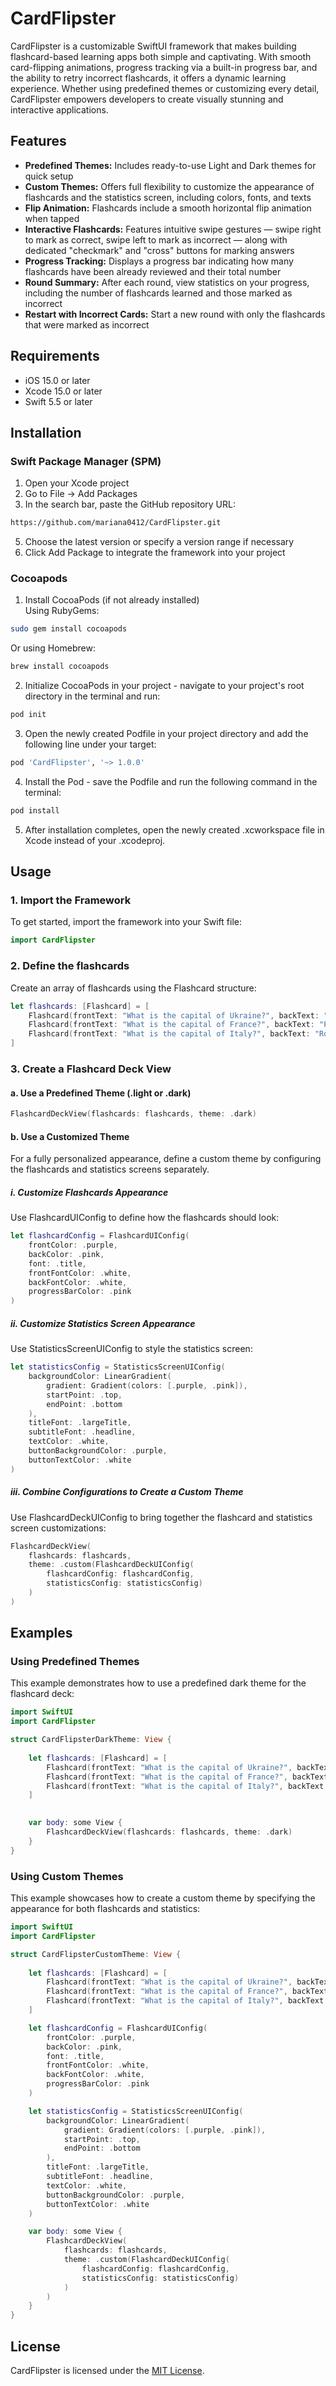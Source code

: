 # CardFlipster

CardFlipster is a customizable SwiftUI framework that makes building flashcard-based learning apps both simple and captivating. 
With smooth card-flipping animations, progress tracking via a built-in progress bar, and the ability to retry incorrect flashcards, 
it offers a dynamic learning experience. Whether using predefined themes or customizing every detail, CardFlipster empowers developers 
to create visually stunning and interactive applications.

## Features

- <b>Predefined Themes:</b> Includes ready-to-use Light and Dark themes for quick setup
- <b>Custom Themes:</b> Offers full flexibility to customize the appearance of flashcards and the statistics screen, including colors, fonts, and texts
- <b>Flip Animation:</b> Flashcards include a smooth horizontal flip animation when tapped
- <b>Interactive Flashcards:</b> Features intuitive swipe gestures — swipe right to mark as correct, swipe left to mark as incorrect — along with dedicated "checkmark" and "cross" buttons for marking answers
- <b>Progress Tracking:</b> Displays a progress bar indicating how many flashcards have been already reviewed and their total number
- <b>Round Summary:</b> After each round, view statistics on your progress, including the number of flashcards learned and those marked as incorrect
- <b>Restart with Incorrect Cards:</b> Start a new round with only the flashcards that were marked as incorrect

## Requirements

- iOS 15.0 or later
- Xcode 15.0 or later
- Swift 5.5 or later

## Installation
### Swift Package Manager (SPM)
1. Open your Xcode project
2. Go to File -> Add Packages
3. In the search bar, paste the GitHub repository URL:
```bash
https://github.com/mariana0412/CardFlipster.git
```
5. Choose the latest version or specify a version range if necessary
6. Click Add Package to integrate the framework into your project

### Cocoapods
1. Install CocoaPods (if not already installed)  
Using RubyGems:
```bash
sudo gem install cocoapods
```
Or using Homebrew:
```bash
brew install cocoapods
```
2. Initialize CocoaPods in your project - navigate to your project's root directory in the terminal and run:
```ruby
pod init
```
3. Open the newly created Podfile in your project directory and add the following line under your target:
```ruby
pod 'CardFlipster', '~> 1.0.0'
```
4. Install the Pod - save the Podfile and run the following command in the terminal:
```ruby
pod install
```
5. After installation completes, open the newly created .xcworkspace file in Xcode instead of your .xcodeproj.

## Usage

### 1. Import the Framework
To get started, import the framework into your Swift file:
```swift
import CardFlipster
```

### 2. Define the flashcards
Create an array of flashcards using the Flashcard structure:
```swift
let flashcards: [Flashcard] = [
    Flashcard(frontText: "What is the capital of Ukraine?", backText: "Kyiv"),
    Flashcard(frontText: "What is the capital of France?", backText: "Paris"),
    Flashcard(frontText: "What is the capital of Italy?", backText: "Rome")
]
```

### 3. Create a Flashcard Deck View
#### a. Use a Predefined Theme (.light or .dark)
```swift
FlashcardDeckView(flashcards: flashcards, theme: .dark)
```
#### b. Use a Customized Theme

For a fully personalized appearance, define a custom theme by configuring the flashcards and statistics screens separately.

##### i. Customize Flashcards Appearance
Use FlashcardUIConfig to define how the flashcards should look:

```swift
let flashcardConfig = FlashcardUIConfig(
    frontColor: .purple,
    backColor: .pink,
    font: .title,
    frontFontColor: .white,
    backFontColor: .white,
    progressBarColor: .pink
)
```

##### ii. Customize Statistics Screen Appearance
Use StatisticsScreenUIConfig to style the statistics screen:
```swift
let statisticsConfig = StatisticsScreenUIConfig(
    backgroundColor: LinearGradient(
        gradient: Gradient(colors: [.purple, .pink]),
        startPoint: .top,
        endPoint: .bottom
    ),
    titleFont: .largeTitle,
    subtitleFont: .headline,
    textColor: .white,
    buttonBackgroundColor: .purple,
    buttonTextColor: .white
)
```

##### iii. Combine Configurations to Create a Custom Theme
Use FlashcardDeckUIConfig to bring together the flashcard and statistics screen customizations:
```swift
FlashcardDeckView(
    flashcards: flashcards,
    theme: .custom(FlashcardDeckUIConfig(
        flashcardConfig: flashcardConfig,
        statisticsConfig: statisticsConfig)
    )
)
```

## Examples
### Using Predefined Themes
This example demonstrates how to use a predefined dark theme for the flashcard deck:
```swift
import SwiftUI
import CardFlipster

struct CardFlipsterDarkTheme: View {
    
    let flashcards: [Flashcard] = [
        Flashcard(frontText: "What is the capital of Ukraine?", backText: "Kyiv"),
        Flashcard(frontText: "What is the capital of France?", backText: "Paris"),
        Flashcard(frontText: "What is the capital of Italy?", backText: "Rome")
    ]

    
    var body: some View {
        FlashcardDeckView(flashcards: flashcards, theme: .dark)
    }
}
```

### Using Custom Themes
This example showcases how to create a custom theme by specifying the appearance for both flashcards and statistics:
```swift
import SwiftUI
import CardFlipster

struct CardFlipsterCustomTheme: View {
    
    let flashcards: [Flashcard] = [
        Flashcard(frontText: "What is the capital of Ukraine?", backText: "Kyiv"),
        Flashcard(frontText: "What is the capital of France?", backText: "Paris"),
        Flashcard(frontText: "What is the capital of Italy?", backText: "Rome")
    ]

    let flashcardConfig = FlashcardUIConfig(
        frontColor: .purple,
        backColor: .pink,
        font: .title,
        frontFontColor: .white,
        backFontColor: .white,
        progressBarColor: .pink
    )

    let statisticsConfig = StatisticsScreenUIConfig(
        backgroundColor: LinearGradient(
            gradient: Gradient(colors: [.purple, .pink]),
            startPoint: .top,
            endPoint: .bottom
        ),
        titleFont: .largeTitle,
        subtitleFont: .headline,
        textColor: .white,
        buttonBackgroundColor: .purple,
        buttonTextColor: .white
    )

    var body: some View {
        FlashcardDeckView(
            flashcards: flashcards,
            theme: .custom(FlashcardDeckUIConfig(
                flashcardConfig: flashcardConfig,
                statisticsConfig: statisticsConfig)
            )
        )
    }
}
```

## License
CardFlipster is licensed under the [MIT License](https://github.com/mariana0412/CardFlipster/blob/main/LICENSE).
